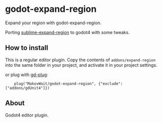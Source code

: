 # godot-expand-region
Expand your region with godot-expand-region. 

Porting <a href="https://github.com/aronwoost/sublime-expand-region">sublime-expand-region</a> to godot4 with some tweaks.

How to install
-----------------

This is a regular editor plugin.
Copy the contents of `addons/expand-region` into the same folder in your project, and activate it in your project settings.

or plug with <a href="https://github.com/imjp94/gd-plug">gd-plug</a>:
```gdscript
    plug("MakovWait/godot-expand-region", {"exclude": ["addons/gdUnit4"]})
```

About
-----------

Godot4 editor plugin. 